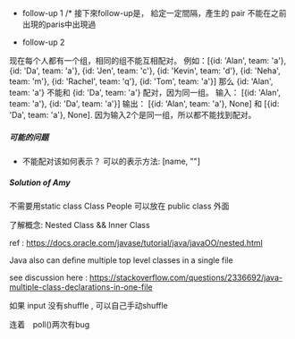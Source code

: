 - follow-up 1
 /* 接下來follow-up是， 給定一定間隔，產生的 pair 不能在之前出現的paris中出現過

- follow-up 2

现在每个人都有一个组，相同的组不能互相配对。
例如：[{id: 'Alan', team: 'a'}, {id: 'Da', team: 'a'}, {id: 'Jen', team: 'c'}, {id: 'Kevin', team: 'd'}, {id: 'Neha', team: 'm'}, {id: 'Rachel', team: 'q'}, {id: 'Tom', team: 'a'}]
那么 {id: 'Alan', team: 'a'} 不能和 {id: 'Da', team: 'a'} 配对，因为同一组。
输入： [{id: 'Alan', team: 'a'}, {id: 'Da', team: 'a'}]
输出：  [{id: 'Alan', team: 'a'}, None] 和 [{id: 'Da', team: 'a'}, None]. 因为输入2个是同一组，所以都不能找到配对。
##### 可能的问题
- 不能配对该如何表示？
可以的表示方法: [name, ""] 

##### Solution of Amy

不需要用static class
Class People 可以放在 public class 外面

了解概念:
Nested Class && Inner Class

ref : https://docs.oracle.com/javase/tutorial/java/javaOO/nested.html


Java also can define multiple top level classes in a single file

see discussion here : https://stackoverflow.com/questions/2336692/java-multiple-class-declarations-in-one-file


如果 input 没有shuffle , 可以自己手动shuffle


连着　poll()两次有bug





